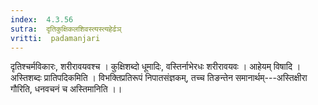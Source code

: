 ```yaml
---
index:  4.3.56
sutra:  दृतिकुक्षिकलशिवस्त्यस्त्यहेर्ढञ्
vritti:  padamanjari
---
```


दृतिश्चर्मविकारः, शरीरावयवश्च । कुक्षिशब्दो धूमादिः, वस्तिर्नाभेरधः शरीरावयवः । आहेयम् विषादि ।
अस्तिशब्दः प्रातिपदिकमिति । विभक्तिप्रतिरूपं निपातसंज्ञकम्, तच्च तिङन्तेन समानार्थम्---अस्तिक्षीरा गौरिति, धनवचनं च अस्तिमानिति ।।
